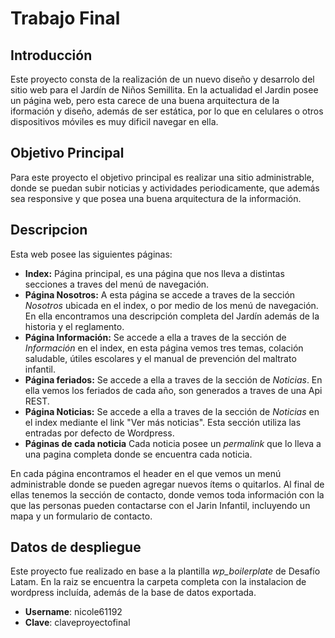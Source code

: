 # Trabajo Final
## Introducción
Este proyecto consta de la realización de un nuevo diseño y desarrolo del sitio web para el Jardín de Niños Semillita. En la actualidad el Jardin posee un página web, pero esta carece de una buena arquitectura de la iformación y diseño, además de ser estática, por lo que en celulares o otros dispositivos móviles es muy dificil navegar en ella. 

## Objetivo Principal
Para este proyecto el objetivo principal es realizar una sitio administrable, donde se puedan subir noticias y actividades periodicamente, que además sea responsive y que posea una buena arquitectura de la información.

## Descripcion
Esta web posee las siguientes páginas:

* **Index:**
	Página principal, es una página que nos lleva a distintas secciones a traves del menú de navegación.
* **Página Nosotros:**
	A esta página se accede a traves de la sección *Nosotros* ubicada en el index, o por medio de los menú de navegación. En ella encontramos una descripción completa del Jardín además de la historia y el reglamento.
* **Página Información:**
	Se accede a ella a traves de la sección de *Información* en el index, en esta página vemos tres temas, colación saludable, útiles escolares y el manual de prevención del maltrato infantil.
* **Página feriados:**
	Se accede a ella a traves de la sección de *Noticias*. En ella vemos los feriados de cada año, son generados a traves de una Api REST.
* **Página Noticias:** 
	Se accede a ella a traves de la sección de *Noticias* en el index mediante el link "Ver más noticias". Esta sección utiliza las entradas por defecto de Wordpress.
* **Páginas de cada noticia**
	Cada noticia posee un *permalink* que lo lleva a una pagina completa donde se encuentra cada noticia.


En cada página encontramos el header en el que vemos un menú administrable donde se pueden agregar nuevos ítems o quitarlos. Al final de ellas tenemos la sección de contacto, donde vemos toda información con la que las personas pueden contactarse con el Jarin Infantil, incluyendo un mapa y un formulario de contacto.


## Datos de despliegue
Este proyecto fue realizado en base a la plantilla *wp_boilerplate* de Desafío Latam.
En la raiz se encuentra la carpeta completa con la instalacion de wordpress incluída, además de la base de datos exportada.
* **Username**: nicole61192
* **Clave**: claveproyectofinal